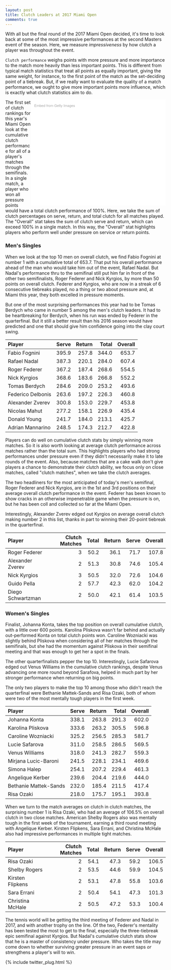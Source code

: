 ```yaml
---
layout: post
title: Clutch Leaders at 2017 Miami Open
comments: true
---
```


With all but the final round of the 2017 Miami Open decided, it's time to look back at some of the most impressive performances at the second Masters event of the season. Here, we measure _impressiveness_ by how clutch a player was throughout the event. 

`Clutch performance` weighs points with more pressure and more importance to the match more heavily than less important points. This is different from typical match statistics that treat all points as equally important, giving the same weight, for instance, to the first point of the match as the set-deciding point of a tiebreak. But, if we really want to evaluate the quality of a match performance, we ought to give more important points more influence, which is exactly what clutch statistics aim to do. 

<div class="getty embed image" style="background-color:#fff;display:inline-block;font-family:'Helvetica Neue',Helvetica,Arial,sans-serif;color:#a7a7a7;font-size:11px;width:80%;max-width:594px;float:right;padding:2%;"><div style="padding:0;margin:0;text-align:left;"><a href="http://www.gettyimages.com.au/detail/662213716" target="_blank" style="color:#a7a7a7;text-decoration:none;font-weight:normal !important;border:none;display:inline-block;">Embed from Getty Images</a></div><div style="overflow:hidden;position:relative;height:0;padding:73.569024% 0 0 0;width:100%;"><iframe src="//embed.gettyimages.com/embed/662213716?et=KqYJQ-ZMRYBM-L5E9PA39Q&tld=com.au&viewMoreLink=off&sig=9i0LwqjZto5g-_rVmI12epRabLVkE2zdfPwffPLjjY4=&caption=true" width="594" height="437" scrolling="no" frameborder="0" style="display:inline-block;position:absolute;top:0;left:0;width:100%;height:100%;margin:0;"></iframe></div><p style="margin:0;"></p></div>

The first set of clutch rankings for this year's Miami Open look at the cumulative clutch performance for all of a player's matches through the semifinals. In a single match, a player who won all pressure points would have a total clutch performance of 100%. Here, we take the sum of clutch percentages on serve, return, and total clutch for all matches played. The "Overall" stat takes the sum of clutch serve and return, which can exceed 100% in a single match. In this way, the "Overall" stat highlights players who perform well under pressure on service _or_ return points. 

### Men's Singles

When we look at the top 10 men on overall clutch, we find Fabio Fognini at number 1 with a cumulative total of 653.7. That put his overall performance ahead of the man who would take him out of the event, Rafael Nadal. But Nadal's performance thru to the semifinal still put him far in front of the other two semifinalists, Roger Federer and Nick Kyrgios, by more than 50 points on overall clutch. Federer and Kyrgios, who are now in a streak of 6 consecutive tiebreaks played, no a thing or two about pressure and, at Miami this year, they both excelled in pressure moments. 

But one of the most surprising performances this year had to be Tomas Berdych who came in number 5 among the men's clutch leaders. It had to be heartbreaking for Berdych, when his run was ended by Federer in the quarterfinal. But it still a better result than his 2016 season would have predicted and one that should give him confidence going into the clay court swing. 


<table width = "100%">
<thead>
<tr class="header">
<th align="left">Player</th>
<th align="right">Serve</th>
<th align="right">Return</th>
<th align="right">Total</th>
<th align="right">Overall</th>
</tr>
</thead>
<tbody>
<tr class="odd">
<td align="left">Fabio Fognini</td>
<td align="right">395.9</td>
<td align="right">257.8</td>
<td align="right">344.0</td>
<td align="right">653.7</td>
</tr>
<tr class="even">
<td align="left">Rafael Nadal</td>
<td align="right">387.3</td>
<td align="right">220.1</td>
<td align="right">284.0</td>
<td align="right">607.4</td>
</tr>
<tr class="odd">
<td align="left">Roger Federer</td>
<td align="right">367.2</td>
<td align="right">187.4</td>
<td align="right">268.6</td>
<td align="right">554.5</td>
</tr>
<tr class="even">
<td align="left">Nick Kyrgios</td>
<td align="right">368.6</td>
<td align="right">183.6</td>
<td align="right">266.8</td>
<td align="right">552.2</td>
</tr>
<tr class="odd">
<td align="left">Tomas Berdych</td>
<td align="right">284.6</td>
<td align="right">209.0</td>
<td align="right">253.2</td>
<td align="right">493.6</td>
</tr>
<tr class="even">
<td align="left">Federico Delbonis</td>
<td align="right">263.6</td>
<td align="right">197.2</td>
<td align="right">226.3</td>
<td align="right">460.8</td>
</tr>
<tr class="odd">
<td align="left">Alexander Zverev</td>
<td align="right">300.8</td>
<td align="right">153.0</td>
<td align="right">229.7</td>
<td align="right">453.8</td>
</tr>
<tr class="even">
<td align="left">Nicolas Mahut</td>
<td align="right">277.2</td>
<td align="right">158.1</td>
<td align="right">226.9</td>
<td align="right">435.4</td>
</tr>
<tr class="odd">
<td align="left">Donald Young</td>
<td align="right">241.7</td>
<td align="right">184.0</td>
<td align="right">213.1</td>
<td align="right">425.7</td>
</tr>
<tr class="even">
<td align="left">Adrian Mannarino</td>
<td align="right">248.5</td>
<td align="right">174.3</td>
<td align="right">212.7</td>
<td align="right">422.8</td>
</tr>
</tbody>
</table>


Players can do well on cumulative clutch stats by simply winning more matches. So it is also worth looking at average clutch performance across matches rather than the total sum. This highlights players who had strong performances under pressure even if they didn't necessarily make it to late rounds of the event. Also, because matches that are a cake walk don't give players a chance to demonstrate their clutch ability, we focus only on close matches, called "clutch matches", when we take the clutch averages.  

The two headliners for the most anticipated of today's men's semifinal, Roger Federer and Nick Kyrgios, are in the 1st and 3rd positions on their average overall clutch performance in the event. Federer has been known to show cracks in an otherwise impenetrable game when the pressure is on, but he has been coll and collected so far at the Miami Open. 

Interestingly, Alexander Zverev edged out Kyrgios on average overall clutch making number 2 in this list, thanks in part to winning their 20-point tiebreak in the quarterfinal. 

<table width = "100%">
<thead>
<tr class="header">
<th align="left">Player</th>
<th align="right">Clutch Matches</th>
<th align="right">Total</th>
<th align="right">Return</th>
<th align="right">Serve</th>
<th align="right">Overall</th>
</tr>
</thead>
<tbody>
<tr class="odd">
<td align="left">Roger Federer</td>
<td align="right">3</td>
<td align="right">50.2</td>
<td align="right">36.1</td>
<td align="right">71.7</td>
<td align="right">107.8</td>
</tr>
<tr class="even">
<td align="left">Alexander Zverev</td>
<td align="right">2</td>
<td align="right">51.3</td>
<td align="right">30.8</td>
<td align="right">74.6</td>
<td align="right">105.4</td>
</tr>
<tr class="odd">
<td align="left">Nick Kyrgios</td>
<td align="right">3</td>
<td align="right">50.5</td>
<td align="right">32.0</td>
<td align="right">72.6</td>
<td align="right">104.6</td>
</tr>
<tr class="even">
<td align="left">Guido Pella</td>
<td align="right">2</td>
<td align="right">57.7</td>
<td align="right">42.3</td>
<td align="right">62.0</td>
<td align="right">104.2</td>
</tr>
<tr class="odd">
<td align="left">Diego Schwartzman</td>
<td align="right">2</td>
<td align="right">50.0</td>
<td align="right">42.1</td>
<td align="right">61.4</td>
<td align="right">103.5</td>
</tr>
</tbody>
</table>

### Women's Singles

Finalist, Johanna Konta, takes the top position on overall cumulative clutch, with a little over 600 points. Karolina Pliskova wasn't far behind and actually out-performed Konta on total clutch points won. Caroline Wozniacki was slightly behind Pliskova when considering all of her matches through the semifinals, but she had the momentum against Pliskova in their semifinal meeting and that was enough to get her a spot in the finals. 


The other quarterfinalists pepper the top 10. Interestingly, Lucie Safarova edged out Venus Williams in the cumulative clutch rankings, despite Venus advancing one more round beyond Sarafova, helped in much part by her stronger performance when returning on big points.

The only two players to make the top 10 among those who didn't reach the quarterfinal were Bethanie Mattek-Sands and Risa Ozaki, both of whom were two of the most mentally tough players in the first week. 

<table width = "100%">
<thead>
<tr class="header">
<th align="left">Player</th>
<th align="right">Serve</th>
<th align="right">Return</th>
<th align="right">Total</th>
<th align="right">Overall</th>
</tr>
</thead>
<tbody>
<tr class="odd">
<td align="left">Johanna Konta</td>
<td align="right">338.1</td>
<td align="right">263.8</td>
<td align="right">291.3</td>
<td align="right">602.0</td>
</tr>
<tr class="even">
<td align="left">Karolina Pliskova</td>
<td align="right">333.6</td>
<td align="right">263.2</td>
<td align="right">305.5</td>
<td align="right">596.8</td>
</tr>
<tr class="odd">
<td align="left">Caroline Wozniacki</td>
<td align="right">325.2</td>
<td align="right">256.5</td>
<td align="right">285.3</td>
<td align="right">581.7</td>
</tr>
<tr class="even">
<td align="left">Lucie Safarova</td>
<td align="right">311.0</td>
<td align="right">258.5</td>
<td align="right">286.5</td>
<td align="right">569.5</td>
</tr>
<tr class="odd">
<td align="left">Venus Williams</td>
<td align="right">318.0</td>
<td align="right">241.3</td>
<td align="right">282.7</td>
<td align="right">559.3</td>
</tr>
<tr class="even">
<td align="left">Mirjana Lucic-Baroni</td>
<td align="right">241.5</td>
<td align="right">228.1</td>
<td align="right">234.1</td>
<td align="right">469.6</td>
</tr>
<tr class="odd">
<td align="left">Simona Halep</td>
<td align="right">254.1</td>
<td align="right">207.2</td>
<td align="right">229.4</td>
<td align="right">461.3</td>
</tr>
<tr class="even">
<td align="left">Angelique Kerber</td>
<td align="right">239.6</td>
<td align="right">204.4</td>
<td align="right">219.6</td>
<td align="right">444.0</td>
</tr>
<tr class="odd">
<td align="left">Bethanie Mattek-Sands</td>
<td align="right">232.0</td>
<td align="right">185.4</td>
<td align="right">211.5</td>
<td align="right">417.4</td>
</tr>
<tr class="even">
<td align="left">Risa Ozaki</td>
<td align="right">218.0</td>
<td align="right">175.7</td>
<td align="right">195.1</td>
<td align="right">393.8</td>
</tr>
</tbody>
</table>


When we turn to the match averages on clutch in clutch matches, the surprising number 1 is Risa Ozaki, who had an average of 106.5% on overall clutch in two close matches. American Shelby Rogers also was mentally tough in the first week of the tournament, earning a third round meeting with Angelique Kerber. Kirsten Flipkens, Sara Errani, and Christina McHale also had impressive performances in multiple tight matches.

<table width = "100%">
<thead>
<tr class="header">
<th align="left">Player</th>
<th align="right">Clutch Matches</th>
<th align="right">Total</th>
<th align="right">Return</th>
<th align="right">Serve</th>
<th align="right">Overall</th>
</tr>
</thead>
<tr class="odd">
<td align="left">Risa Ozaki</td>
<td align="right">2</td>
<td align="right">54.1</td>
<td align="right">47.3</td>
<td align="right">59.2</td>
<td align="right">106.5</td>
</tr>
<tr class="even">
<td align="left">Shelby Rogers</td>
<td align="right">2</td>
<td align="right">53.5</td>
<td align="right">44.6</td>
<td align="right">59.9</td>
<td align="right">104.5</td>
</tr>
<tr class="odd">
<td align="left">Kirsten Flipkens</td>
<td align="right">2</td>
<td align="right">53.1</td>
<td align="right">47.8</td>
<td align="right">55.8</td>
<td align="right">103.6</td>
</tr>
<tr class="even">
<td align="left">Sara Errani</td>
<td align="right">2</td>
<td align="right">50.4</td>
<td align="right">54.1</td>
<td align="right">47.3</td>
<td align="right">101.3</td>
</tr>
<tr class="odd">
<td align="left">Christina McHale</td>
<td align="right">2</td>
<td align="right">50.5</td>
<td align="right">47.2</td>
<td align="right">53.3</td>
<td align="right">100.4</td>
</tr>
</tbody>
</table>

The tennis world will be getting the third meeting of Federer and Nadal in 2017, and with another trophy on the line. Of the two, Federer's mentality has been tested the most to get to the final, especially the three-tiebreak epic semifinal against Kyrgios. But Nadal's cumulative clutch stats show that he is a master of consistency under pressure. Who takes the title may come down to whether surviving greater pressure in an event saps _or_ strengthens a player's will to win. 


{% include twitter_plug.html %}
